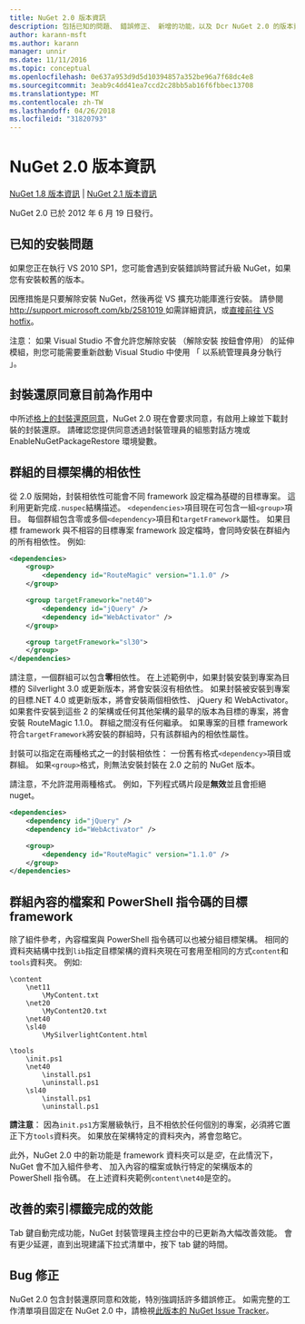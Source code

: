 ```yaml
---
title: NuGet 2.0 版本資訊
description: 包括已知的問題、 錯誤修正、 新增的功能，以及 Dcr NuGet 2.0 的版本資訊。
author: karann-msft
ms.author: karann
manager: unnir
ms.date: 11/11/2016
ms.topic: conceptual
ms.openlocfilehash: 0e637a953d9d5d10394857a352be96a7f68dc4e8
ms.sourcegitcommit: 3eab9c4dd41ea7ccd2c28bb5ab16f6fbbec13708
ms.translationtype: MT
ms.contentlocale: zh-TW
ms.lasthandoff: 04/26/2018
ms.locfileid: "31820793"
---
```

# <a name="nuget-20-release-notes"></a>NuGet 2.0 版本資訊

[NuGet 1.8 版本資訊](../release-notes/nuget-1.8.md) | [NuGet 2.1 版本資訊](../release-notes/nuget-2.1.md)

NuGet 2.0 已於 2012 年 6 月 19 日發行。

## <a name="known-installation-issue"></a>已知的安裝問題
如果您正在執行 VS 2010 SP1，您可能會遇到安裝錯誤時嘗試升級 NuGet，如果您有安裝較舊的版本。

因應措施是只要解除安裝 NuGet，然後再從 VS 擴充功能庫進行安裝。  請參閱[ http://support.microsoft.com/kb/2581019 ](http://support.microsoft.com/kb/2581019)如需詳細資訊，或[直接前往 VS hotfix](http://bit.ly/vsixcertfix)。

注意： 如果 Visual Studio 不會允許您解除安裝 （解除安裝 按鈕會停用） 的延伸模組，則您可能需要重新啟動 Visual Studio 中使用 「 以系統管理員身分執行 」。

## <a name="package-restore-consent-is-now-active"></a>封裝還原同意目前為作用中

中所述[格上的封裝還原同意](http://blog.nuget.org/20120518/package-restore-and-consent.html)，NuGet 2.0 現在會要求同意，有啟用上線並下載封裝的封裝還原。 請確認您提供同意透過封裝管理員的組態對話方塊或 EnableNuGetPackageRestore 環境變數。

## <a name="group-dependencies-by-target-frameworks"></a>群組的目標架構的相依性

從 2.0 版開始，封裝相依性可能會不同 framework 設定檔為基礎的目標專案。 這利用更新完成`.nuspec`結構描述。 `<dependencies>`項目現在可包含一組`<group>`項目。 每個群組包含零或多個`<dependency>`項目和`targetFramework`屬性。 如果目標 framework 與不相容的目標專案 framework 設定檔時，會同時安裝在群組內的所有相依性。 例如: 

```xml
<dependencies>
    <group>
        <dependency id="RouteMagic" version="1.1.0" />
    </group>

    <group targetFramework="net40">
        <dependency id="jQuery" />
        <dependency id="WebActivator" />
    </group>

    <group targetFramework="sl30">
    </group>
</dependencies>
```

請注意，一個群組可以包含**零**相依性。 在上述範例中，如果封裝安裝到專案為目標的 Silverlight 3.0 或更新版本，將會安裝沒有相依性。 如果封裝被安裝到專案的目標.NET 4.0 或更新版本，將會安裝兩個相依性、 jQuery 和 WebActivator。  如果套件安裝到這些 2 的架構或任何其他架構的最早的版本為目標的專案，將會安裝 RouteMagic 1.1.0。 群組之間沒有任何繼承。 如果專案的目標 framework 符合`targetFramework`將安裝的群組時，只有該群組內的相依性屬性。

封裝可以指定在兩種格式之一的封裝相依性： 一份舊有格式`<dependency>`項目或群組。 如果`<group>`格式，則無法安裝封裝在 2.0 之前的 NuGet 版本。

請注意，不允許混用兩種格式。 例如，下列程式碼片段是**無效**並且會拒絕 nuget。

```xml
<dependencies>
    <dependency id="jQuery" />
    <dependency id="WebActivator" />

    <group>
        <dependency id="RouteMagic" version="1.1.0" />
    </group>
</dependencies>
```

## <a name="grouping-content-files-and-powershell-scripts-by-target-framework"></a>群組內容的檔案和 PowerShell 指令碼的目標 framework

除了組件參考，內容檔案與 PowerShell 指令碼可以也被分組目標架構。 相同的資料夾結構中找到`lib`指定目標架構的資料夾現在可套用至相同的方式`content`和`tools`資料夾。 例如: 

    \content
        \net11
            \MyContent.txt
        \net20
            \MyContent20.txt
        \net40
        \sl40
            \MySilverlightContent.html

    \tools
        \init.ps1
        \net40
            \install.ps1
            \uninstall.ps1
        \sl40
            \install.ps1
            \uninstall.ps1

**請注意**： 因為`init.ps1`方案層級執行，且不相依於任何個別的專案，必須將它置正下方`tools`資料夾。 如果放在架構特定的資料夾內，將會忽略它。

此外，NuGet 2.0 中的新功能是 framework 資料夾可以是*空*，在此情況下，NuGet 會不加入組件參考、 加入內容的檔案或執行特定的架構版本的 PowerShell 指令碼。 在上述資料夾範例`content\net40`是空的。

## <a name="improved-tab-completion-performance"></a>改善的索引標籤完成的效能
Tab 鍵自動完成功能，NuGet 封裝管理員主控台中的已更新為大幅改善效能。 會有更少延遲，直到出現建議下拉式清單中，按下 tab 鍵的時間。

## <a name="bug-fixes"></a>Bug 修正
NuGet 2.0 包含封裝還原同意和效能，特別強調括許多錯誤修正。
如需完整的工作清單項目固定在 NuGet 2.0 中，請檢視[此版本的 NuGet Issue Tracker](http://nuget.codeplex.com/workitem/list/advanced?keyword=&status=Closed&type=All&priority=All&release=NuGet%202.0&assignedTo=All&component=All&sortField=Votes&sortDirection=Descending&page=0)。
